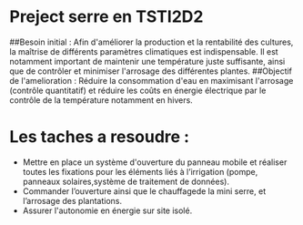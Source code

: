 # Preject serre en TSTI2D2
##Besoin initial :
Afin d'améliorer la production et la rentabilité des cultures, la maîtrise de différents paramètres climatiques est indispensable. Il est notamment important de maintenir une température juste suffisante, ainsi que de contrôler et minimiser l'arrosage des différentes plantes.
##Objectif de l'amelioration :
Réduire la consommation d'eau en maximisant l'arrosage (contrôle quantitatif) et réduire les coûts en énergie électrique par le contrôle de la température notamment en hivers.
# Les taches a resoudre :
- Mettre en place un système d'ouverture du panneau mobile et réaliser toutes les fixations pour les éléments liés à l’irrigation
  (pompe, panneaux solaires,système de traitement de données).
- Commander l’ouverture ainsi que le chauffagede la mini serre, et l’arrosage des plantations.
- Assurer l'autonomie en énergie sur site isolé.
